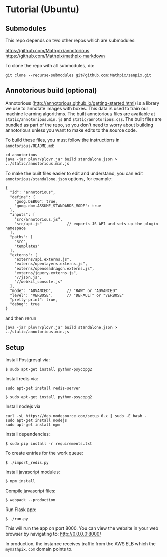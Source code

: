 # Tutorial (Ubuntu)

## Submodules

This repo depends on two other repos which are submodules:

https://github.com/Mathpix/annotorious
https://github.com/Mathpix/mathpix-markdown

To clone the repo with all submodules, do:

```
git clone --recurse-submodules git@github.com:Mathpix/zenpix.git
```

## Annotorious build (optional)

Annotorious (http://annotorious.github.io/getting-started.html) is a library we use to annotate images with boxes.
This data is used to train our machine learning algorithms.
The built annotorious files are available at `static/annotorious.min.js` and `static/annotorious.css`.  The built files are bundled as part of the repo, so you don't need to worry about building annotorious unless you want to make edits to the source code.

To build these files, you must follow the instructions in `annotorious/README.md`:

```
cd annotorious
java -jar plovr/plovr.jar build standalone.json > ../static/annotorious.min.js
```

To make the built files easier to edit and understand, you can edit `annotorious/standalone.json` options, for example:

```
{
  "id": "annotorious",
  "define": {
    "goog.DEBUG": true,
    "goog.dom.ASSUME_STANDARDS_MODE": true
  },
  "inputs": [
    "src/annotorious.js",
    "src/api.js"           // exports JS API and sets up the plugin namespace
  ],
  "paths": [
    "src",
    "templates"
  ],
  "externs": [
    "externs/api.externs.js",
    "externs/openlayers.externs.js",
    "externs/openseadragon.externs.js",
    "externs/jquery.externs.js",
    "//json.js",
    "//webkit_console.js"
  ],
  "mode": "ADVANCED",      // "RAW" or "ADVANCED"
  "level": "VERBOSE",      // "DEFAULT" or "VERBOSE"
  "pretty-print": true,
  "debug": true
}
```

and then rerun 

```
java -jar plovr/plovr.jar build standalone.json > ../static/annotorious.min.js
```

## Setup 

Install Postgresql via:
```
$ sudo apt-get install python-psycopg2
```

Install redis via:
```
sudo apt-get install redis-server
```

```
$ sudo apt-get install python-psycopg2
```

Install nodejs via
```
curl -sL https://deb.nodesource.com/setup_6.x | sudo -E bash -
sudo apt-get install nodejs
sudo apt-get install npm
```


Install dependencies:
```
$ sudo pip install -r requirements.txt
```

To create entries for the work queue:
```
$ ./import_redis.py
```

Install javascript modules:
```
$ npm install
```

Compile javascript files:
```
$ webpack --production
```

Run Flask app:
```
$ ./run.py
```

This will run the app on port 8000.  You can view the website in your web browser by navigating to: http://0.0.0.0:8000/

In production, the instance receives traffic from the AWS ELB which the `mymathpix.com` domain points to.
